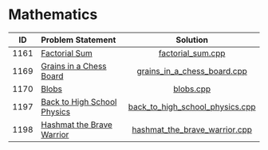 # Mathematics

|  ID  |        Problem Statement        |              Solution               |
|:----:|:--------------------------------|:-----------------------------------:|
| 1161 | [Factorial Sum][]               | [factorial_sum.cpp][]               |
| 1169 | [Grains in a Chess Board][]     | [grains_in_a_chess_board.cpp][]     |
| 1170 | [Blobs][]                       | [blobs.cpp][]                       |
| 1197 | [Back to High School Physics][] | [back_to_high_school_physics.cpp][] |
| 1198 | [Hashmat the Brave Warrior][]   | [hashmat_the_brave_warrior.cpp][]   |

[Factorial Sum]:               https://www.urionlinejudge.com.br/judge/en/problems/view/1161
[Grains in a Chess Board]:     https://www.urionlinejudge.com.br/judge/en/problems/view/1169
[Blobs]:                       https://www.urionlinejudge.com.br/judge/en/problems/view/1170
[Back to High School Physics]: https://www.urionlinejudge.com.br/judge/en/problems/view/1197
[Hashmat the Brave Warrior]:   https://www.urionlinejudge.com.br/judge/en/problems/view/1198

[factorial_sum.cpp]:               factorial_sum.cpp
[grains_in_a_chess_board.cpp]:     grains_in_a_chess_board.cpp
[blobs.cpp]:                       blobs.cpp
[back_to_high_school_physics.cpp]: back_to_high_school_physics.cpp
[hashmat_the_brave_warrior.cpp]:   hashmat_the_brave_warrior.cpp
